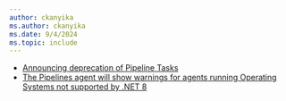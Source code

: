 ```yaml
---
author: ckanyika
ms.author: ckanyika
ms.date: 9/4/2024
ms.topic: include
---
```


- [Announcing deprecation of Pipeline Tasks](#announcing-deprecation-of-pipeline-tasks)
- [The Pipelines agent will show warnings for agents running Operating Systems not supported by .NET 8](#the-pipelines-agent-will-show-warnings-for-agents-running-operating-systems-not-supported-by-net-8)
